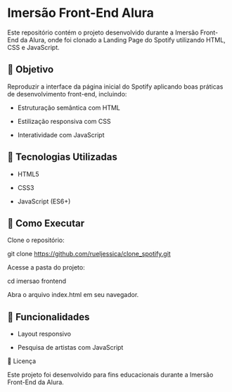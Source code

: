 # Imersão Front-End Alura

Este repositório contém o projeto desenvolvido durante a Imersão Front-End da Alura, onde foi clonado a Landing Page do Spotify utilizando HTML, CSS e JavaScript.

## 🎯 Objetivo

Reproduzir a interface da página inicial do Spotify aplicando boas práticas de desenvolvimento front-end, incluindo:

- Estruturação semântica com HTML

- Estilização responsiva com CSS

- Interatividade com JavaScript

## 🚀 Tecnologias Utilizadas

- HTML5

- CSS3

- JavaScript (ES6+)

## 🔧 Como Executar

Clone o repositório:

git clone https://github.com/rueljessica/clone_spotify.git

Acesse a pasta do projeto:

cd imersao frontend

Abra o arquivo index.html em seu navegador.

## 🌟 Funcionalidades

- Layout responsivo

- Pesquisa de artistas com JavaScript

📜 Licença

Este projeto foi desenvolvido para fins educacionais durante a Imersão Front-End da Alura.
